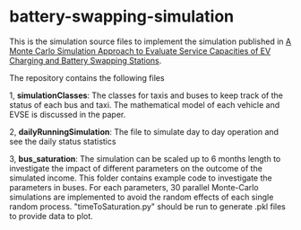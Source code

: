 # battery-swapping-simulation

This is the simulation source files to implement the simulation published in [A Monte Carlo Simulation Approach to Evaluate Service Capacities of EV Charging and Battery Swapping Stations](https://ieeexplore.ieee.org/document/8265183/). 

The repository contains the following files

1, **simulationClasses**: The classes for taxis and buses to keep track of the status of each bus and taxi. The mathematical model of each vehicle and EVSE is discussed in the paper.

2, **dailyRunningSimulation**: The file to simulate day to day operation and see the daily status statistics

3, **bus_saturation**: The simulation can be scaled up to 6 months length to investigate the impact of different parameters on the outcome of the simulated income. This folder contains example code to investigate the parameters in buses. For each parameters, 30 parallel Monte-Carlo simulations are implemented to avoid the random effects of each single random process. "timeToSaturation.py" should be run to generate .pkl files to provide data to plot.